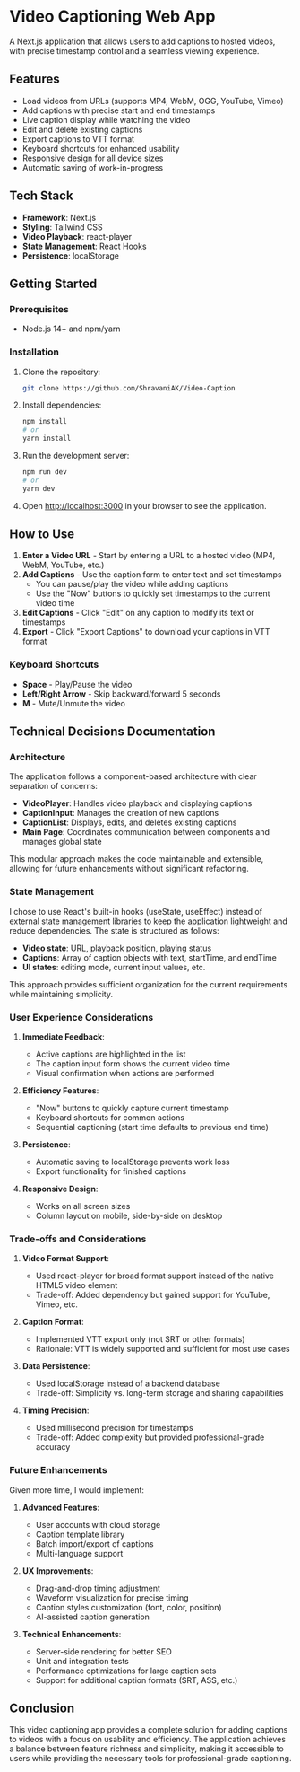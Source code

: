 # Video Captioning Web App

A Next.js application that allows users to add captions to hosted videos, with precise timestamp control and a seamless viewing experience.

## Features

- Load videos from URLs (supports MP4, WebM, OGG, YouTube, Vimeo)
- Add captions with precise start and end timestamps
- Live caption display while watching the video
- Edit and delete existing captions
- Export captions to VTT format
- Keyboard shortcuts for enhanced usability
- Responsive design for all device sizes
- Automatic saving of work-in-progress

## Tech Stack

- **Framework**: Next.js
- **Styling**: Tailwind CSS
- **Video Playback**: react-player
- **State Management**: React Hooks
- **Persistence**: localStorage

## Getting Started

### Prerequisites

- Node.js 14+ and npm/yarn

### Installation

1. Clone the repository:
   ```bash
   git clone https://github.com/ShravaniAK/Video-Caption
   ```

2. Install dependencies:
   ```bash
   npm install
   # or
   yarn install
   ```

3. Run the development server:
   ```bash
   npm run dev
   # or
   yarn dev
   ```

4. Open [http://localhost:3000](http://localhost:3000) in your browser to see the application.

## How to Use

1. **Enter a Video URL** - Start by entering a URL to a hosted video (MP4, WebM, YouTube, etc.)
2. **Add Captions** - Use the caption form to enter text and set timestamps
   - You can pause/play the video while adding captions
   - Use the "Now" buttons to quickly set timestamps to the current video time
3. **Edit Captions** - Click "Edit" on any caption to modify its text or timestamps
4. **Export** - Click "Export Captions" to download your captions in VTT format

### Keyboard Shortcuts

- **Space** - Play/Pause the video
- **Left/Right Arrow** - Skip backward/forward 5 seconds
- **M** - Mute/Unmute the video

## Technical Decisions Documentation

### Architecture

The application follows a component-based architecture with clear separation of concerns:

- **VideoPlayer**: Handles video playback and displaying captions
- **CaptionInput**: Manages the creation of new captions
- **CaptionList**: Displays, edits, and deletes existing captions
- **Main Page**: Coordinates communication between components and manages global state

This modular approach makes the code maintainable and extensible, allowing for future enhancements without significant refactoring.

### State Management

I chose to use React's built-in hooks (useState, useEffect) instead of external state management libraries to keep the application lightweight and reduce dependencies. The state is structured as follows:

- **Video state**: URL, playback position, playing status
- **Captions**: Array of caption objects with text, startTime, and endTime
- **UI states**: editing mode, current input values, etc.

This approach provides sufficient organization for the current requirements while maintaining simplicity.

### User Experience Considerations

1. **Immediate Feedback**: 
   - Active captions are highlighted in the list
   - The caption input form shows the current video time
   - Visual confirmation when actions are performed

2. **Efficiency Features**:
   - "Now" buttons to quickly capture current timestamp
   - Keyboard shortcuts for common actions
   - Sequential captioning (start time defaults to previous end time)

3. **Persistence**:
   - Automatic saving to localStorage prevents work loss
   - Export functionality for finished captions

4. **Responsive Design**:
   - Works on all screen sizes
   - Column layout on mobile, side-by-side on desktop

### Trade-offs and Considerations

1. **Video Format Support**:
   - Used react-player for broad format support instead of the native HTML5 video element
   - Trade-off: Added dependency but gained support for YouTube, Vimeo, etc.

2. **Caption Format**:
   - Implemented VTT export only (not SRT or other formats)
   - Rationale: VTT is widely supported and sufficient for most use cases

3. **Data Persistence**:
   - Used localStorage instead of a backend database
   - Trade-off: Simplicity vs. long-term storage and sharing capabilities

4. **Timing Precision**:
   - Used millisecond precision for timestamps
   - Trade-off: Added complexity but provided professional-grade accuracy

### Future Enhancements

Given more time, I would implement:

1. **Advanced Features**:
   - User accounts with cloud storage
   - Caption template library
   - Batch import/export of captions
   - Multi-language support

2. **UX Improvements**:
   - Drag-and-drop timing adjustment
   - Waveform visualization for precise timing
   - Caption styles customization (font, color, position)
   - AI-assisted caption generation

3. **Technical Enhancements**:
   - Server-side rendering for better SEO
   - Unit and integration tests
   - Performance optimizations for large caption sets
   - Support for additional caption formats (SRT, ASS, etc.)

## Conclusion

This video captioning app provides a complete solution for adding captions to videos with a focus on usability and efficiency. The application achieves a balance between feature richness and simplicity, making it accessible to users while providing the necessary tools for professional-grade captioning.
